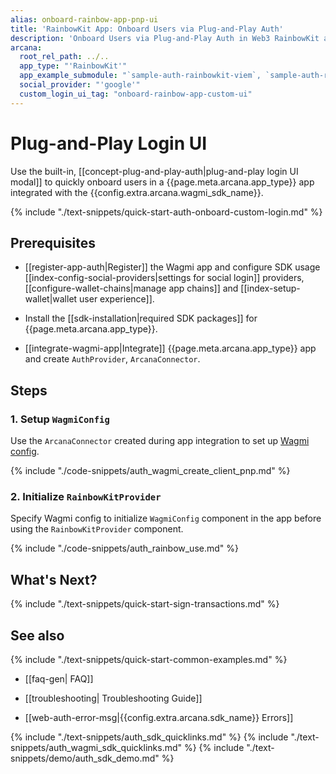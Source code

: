 ```yaml
---
alias: onboard-rainbow-app-pnp-ui
title: 'RainbowKit App: Onboard Users via Plug-and-Play Auth'
description: 'Onboard Users via Plug-and-Play Auth in Web3 RainbowKit apps integrated with the Arcana Auth SDK using the instructions listed here.'
arcana:
  root_rel_path: ../..
  app_type: "'RainbowKit'"
  app_example_submodule: "`sample-auth-rainbowkit-viem`, `sample-auth-rainbowkit"
  social_provider: "'google'"
  custom_login_ui_tag: "onboard-rainbow-app-custom-ui"
---
```


#  Plug-and-Play Login UI

Use the built-in, [[concept-plug-and-play-auth|plug-and-play login UI modal]] to quickly onboard users in a {{page.meta.arcana.app_type}} app integrated with the {{config.extra.arcana.wagmi_sdk_name}}. 

{% include "./text-snippets/quick-start-auth-onboard-custom-login.md" %}

## Prerequisites

* [[register-app-auth|Register]] the Wagmi app and configure SDK usage [[index-config-social-providers|settings for social login]] providers, [[configure-wallet-chains|manage app chains]] and [[index-setup-wallet|wallet user experience]].

* Install the [[sdk-installation|required SDK packages]] for {{page.meta.arcana.app_type}}.

* [[integrate-wagmi-app|Integrate]] {{page.meta.arcana.app_type}} app and create `AuthProvider`, `ArcanaConnector`.

## Steps

### 1. Setup `WagmiConfig`

Use the `ArcanaConnector` created during app integration to set up [Wagmi config](https://wagmi.sh/react/getting-started).

{% include "./code-snippets/auth_wagmi_create_client_pnp.md" %}

### 2. Initialize `RainbowKitProvider`

Specify Wagmi config to initialize `WagmiConfig` component in the app before using the `RainbowKitProvider` component.

{% include "./code-snippets/auth_rainbow_use.md" %}

## What's Next?

{% include "./text-snippets/quick-start-sign-transactions.md" %}

## See also

{% include "./text-snippets/quick-start-common-examples.md" %}

* [[faq-gen| FAQ]]

* [[troubleshooting| Troubleshooting Guide]]

* [[web-auth-error-msg|{{config.extra.arcana.sdk_name}} Errors]]

{% include "./text-snippets/auth_sdk_quicklinks.md" %}
{% include "./text-snippets/auth_wagmi_sdk_quicklinks.md" %}
{% include "./text-snippets/demo/auth_sdk_demo.md" %}